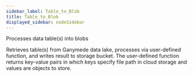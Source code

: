 ```yaml
---
sidebar_label: Table_to_Blob
title: Table_to_Blob
displayed_sidebar: nodeSidebar
---
```


Processes data table(s) into blobs

Retrieves table(s) from Ganymede data lake, processes via user-defined function,
and writes result to storage bucket.  The user-defined function returns key-value
pairs in which keys specify file path in cloud storage and values are objects to store.